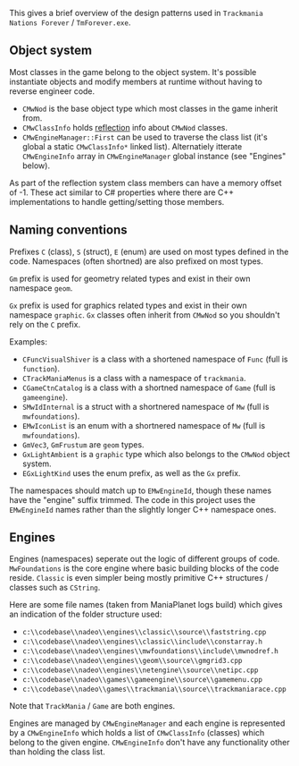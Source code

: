 ﻿This gives a brief overview of the design patterns used in `Trackmania Nations Forever` / `TmForever.exe`.

## Object system

Most classes in the game belong to the object system. It's possible instantiate objects and modify members at runtime without having to reverse engineer code.

- `CMwNod` is the base object type which most classes in the game inherit from.
- `CMwClassInfo` holds [reflection](https://en.wikipedia.org/wiki/Reflective_programming) info about `CMwNod` classes.
- `CMwEngineManager::First` can be used to traverse the class list (it's global a static `CMwClassInfo*` linked list). Alternatiely itterate `CMwEngineInfo` array in `CMwEngineManager` global instance (see "Engines" below).

As part of the reflection system class members can have a memory offset of -1. These act similar to C# properties where there are C++ implementations to handle getting/setting those members.

## Naming conventions

Prefixes `C` (class), `S` (struct), `E` (enum) are used on most types defined in the code. Namespaces (often shortned) are also prefixed on most types.

`Gm` prefix is used for geometry related types and exist in their own namespace `geom`.

`Gx` prefix is used for graphics related types and exist in their own namespace `graphic`. `Gx` classes often inherit from `CMwNod` so you shouldn't rely on the `C` prefix.

Examples:
- `CFuncVisualShiver` is a class with a shortened namespace of `Func` (full is `function`).
- `CTrackManiaMenus` is a class with a namespace of `trackmania`.
- `CGameCtnCatalog` is a class with a shortned namespace of `Game` (full is `gameengine`).
- `SMwIdInternal` is a struct with a shortnered namespace of `Mw` (full is `mwfoundations`).
- `EMwIconList` is an enum with a shortnered namespace of `Mw` (full is `mwfoundations`).
- `GmVec3`, `GmFrustum` are `geom` types.
- `GxLightAmbient` is a `graphic` type which also belongs to the `CMwNod` object system.
- `EGxLightKind` uses the enum prefix, as well as the `Gx` prefix.

The namespaces should match up to `EMwEngineId`, though these names have the "engine" suffix trimmed. The code in this project uses the `EMwEngineId` names rather than the slightly longer C++ namespace ones.

## Engines

Engines (namespaces) seperate out the logic of different groups of code. `MwFoundations` is the core engine where basic building blocks of the code reside. `Classic` is even simpler being mostly primitive C++ structures / classes such as `CString`.

Here are some file names (taken from ManiaPlanet logs build) which gives an indication of the folder structure used:

- `c:\\codebase\\nadeo\\engines\\classic\\source\\faststring.cpp`
- `c:\\codebase\\nadeo\\engines\\classic\\include\\constarray.h`
- `c:\\codebase\\nadeo\\engines\\mwfoundations\\include\\mwnodref.h`
- `c:\\codebase\\nadeo\\engines\\geom\\source\\gmgrid3.cpp`
- `c:\\codebase\\nadeo\\engines\\netengine\\source\\netipc.cpp`
- `c:\\codebase\\nadeo\\games\\gameengine\\source\\gamemenu.cpp`
- `c:\\codebase\\nadeo\\games\\trackmania\\source\\trackmaniarace.cpp`

Note that `TrackMania` / `Game` are both engines.

Engines are managed by `CMwEngineManager` and each engine is represented by a `CMwEngineInfo` which holds a list of `CMwClassInfo` (classes) which belong to the given engine. `CMwEngineInfo` don't have any functionality other than holding the class list.